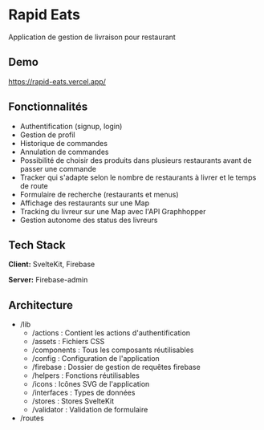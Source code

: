# Rapid Eats
Application de gestion de livraison pour restaurant


## Demo

https://rapid-eats.vercel.app/


## Fonctionnalités

- Authentification (signup, login)
- Gestion de profil
- Historique de commandes
- Annulation de commandes
- Possibilité de choisir des produits dans plusieurs restaurants avant de passer une commande
- Tracker qui s'adapte selon le nombre de restaurants à livrer et le temps de route
- Formulaire de recherche (restaurants et menus)
- Affichage des restaurants sur une Map
- Tracking du livreur sur une Map avec l'API Graphhopper
- Gestion autonome des status des livreurs


## Tech Stack

**Client:** SvelteKit, Firebase

**Server:** Firebase-admin


## Architecture

- /lib
    - /actions : Contient les actions d'authentification
    - /assets : Fichiers CSS
    - /components : Tous les composants réutilisables
    - /config : Configuration de l'application
    - /firebase : Dossier de gestion de requêtes firebase
    - /helpers : Fonctions réutilisables
    - /icons : Icônes SVG de l'application
    - /interfaces : Types de données
    - /stores : Stores SvelteKit
    - /validator : Validation de formulaire
- /routes
